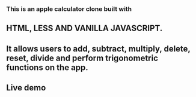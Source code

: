 ### This is an apple calculator clone built with 


##  HTML, LESS AND VANILLA JAVASCRIPT.

## It allows users to add, subtract, multiply, delete, reset, divide and perform trigonometric functions on the app.

## Live demo 